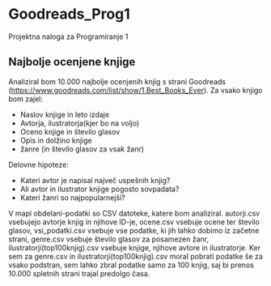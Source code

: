 # Goodreads_Prog1
Projektna naloga za Programiranje 1

Najbolje ocenjene knjige
------------------------

Analiziral bom 10.000 najbolje ocenjenih knjig s strani Goodreads (https://www.goodreads.com/list/show/1.Best_Books_Ever).
Za vsako knjigo bom zajel:

- Naslov knjige in leto izdaje
- Avtorja, ilustratorja(kjer bo na voljo)
- Oceno knjige in število glasov
- Opis in dolžino knjige
- žanre (in število glasov za vsak žanr)

Delovne hipoteze:
- Kateri avtor je napisal največ uspešnih knjig?
- Ali avtor in ilustrator knjige pogosto sovpadata?
- Kateri žanri so najpopularnejši?

V mapi obdelani-podatki so CSV datoteke, katere bom analiziral. autorji.csv vsebujejo avtorje knjig in njihove ID-je, ocene.csv vsebuje ocene ter število glasov, vsi_podatki.csv vsebuje vse podatke, ki jih lahko dobimo iz začetne strani, genre.csv vsebuje število glasov za posamezen žanr, ilustratorji(top100knjig).csv vsebuje knjige, njihove avtore in ilustratorje. Ker sem za genre.csv in ilustratorji(top100knjig).csv moral pobrati podatke še za vsako podstran, sem lahko zbral podatke samo za 100 knjig, saj bi prenos 10.000 spletnih strani trajal predolgo časa.
